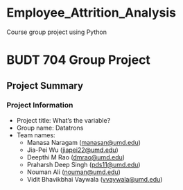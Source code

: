 # Employee_Attrition_Analysis
Course group project using Python

# BUDT 704 Group Project
## Project Summary
### Project Information
* Project title: What’s the variable?
* Group name: Datatrons
* Team names:
  * Manasa Naragam ([manasan@umd.edu](mailto:manasan@umd.edu))
  * Jia-Pei Wu ([jiapei22@umd.edu](mailto:jiapei22@umd.edu))
  * Deepthi M Rao ([dmrao@umd.edu](mailto:dmrao@umd.edu))
  * Praharsh Deep Singh ([pds11@umd.edu](mailto:pds11@umd.edu))
  * Nouman Ali ([nouman@umd.edu](mailto:nouman@umd.edu))
  * Vidit Bhavikbhai Vaywala ([vvaywala@umd.edu](mailto:vvaywala@umd.edu))
